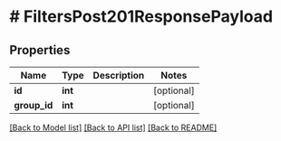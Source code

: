 # # FiltersPost201ResponsePayload

## Properties

Name | Type | Description | Notes
------------ | ------------- | ------------- | -------------
**id** | **int** |  | [optional]
**group_id** | **int** |  | [optional]

[[Back to Model list]](../../README.md#models) [[Back to API list]](../../README.md#endpoints) [[Back to README]](../../README.md)

